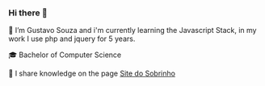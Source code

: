 ### Hi there 👋

🌱 I’m Gustavo Souza and i'm currently learning the Javascript Stack, in my work I use php and jquery for 5 years.

🎓 Bachelor of Computer Science

📣 I share knowledge on the page [Site do Sobrinho](http://links.sitedosobrinho.com/)

<!--
**GustavoNapa/GustavoNapa** is a ✨ _special_ ✨ repository because its `README.md` (this file) appears on your GitHub profile.

Here are some ideas to get you started:

- 🔭 I’m currently working on ...
- 🌱 I’m currently learning ...
- 👯 I’m looking to collaborate on ...
- 🤔 I’m looking for help with ...
- 💬 Ask me about ...
- 📫 How to reach me: ...
- 😄 Pronouns: ...
- ⚡ Fun fact: ...
-->
